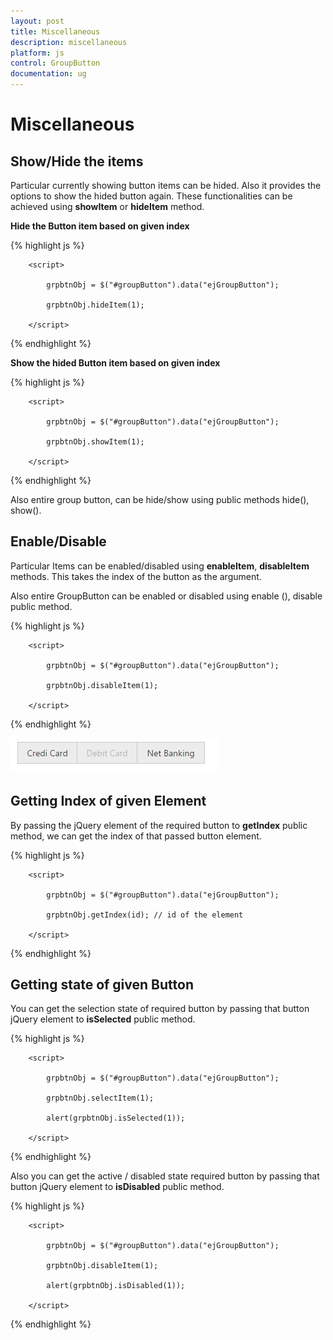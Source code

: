 ```yaml
---
layout: post
title: Miscellaneous
description: miscellaneous
platform: js
control: GroupButton
documentation: ug
---
```


# Miscellaneous

## Show/Hide the items

Particular currently showing button items can be hided. Also it provides the options to show the hided button again. These functionalities can be achieved using **showItem** or **hideItem** method.

**Hide the Button item based on given index**

{% highlight js %}

        <script>

            grpbtnObj = $("#groupButton").data("ejGroupButton");

            grpbtnObj.hideItem(1);

        </script>

{% endhighlight %}

**Show the hided Button item based on given index**

{% highlight js %}

        <script>

            grpbtnObj = $("#groupButton").data("ejGroupButton");

            grpbtnObj.showItem(1);

        </script>

{% endhighlight %}

Also entire group button, can be hide/show using public methods hide(), show().

## Enable/Disable

Particular Items can be enabled/disabled using **enableItem**, **disableItem** methods. This takes the index of the button as the argument. 

Also entire GroupButton can be enabled or disabled using enable (), disable public method.

{% highlight js %}

        <script>

            grpbtnObj = $("#groupButton").data("ejGroupButton");

            grpbtnObj.disableItem(1);

        </script>

{% endhighlight %}

![](Miscellaneous_images/Miscellaneous_img1.jpeg)


## Getting Index of given Element

By passing the jQuery element of the required button to **getIndex** public method, we can get the index of that passed button element.

{% highlight js %}

        <script>

            grpbtnObj = $("#groupButton").data("ejGroupButton");

            grpbtnObj.getIndex(id); // id of the element

        </script>

{% endhighlight %}

## Getting state of given Button

You can get the selection state of required button by passing that button jQuery element to **isSelected** public method.

{% highlight js %}


        <script>

            grpbtnObj = $("#groupButton").data("ejGroupButton");

            grpbtnObj.selectItem(1);

            alert(grpbtnObj.isSelected(1));

        </script>

{% endhighlight %}

Also you can get the active / disabled state required button by passing that button jQuery element to **isDisabled** public method.

{% highlight js %}

        <script>

            grpbtnObj = $("#groupButton").data("ejGroupButton");

            grpbtnObj.disableItem(1);

            alert(grpbtnObj.isDisabled(1));

        </script>

{% endhighlight %}

